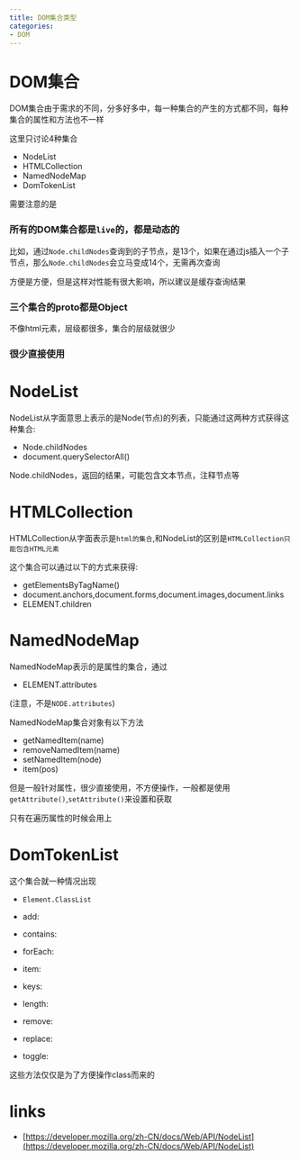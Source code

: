 ```yaml
---
title: DOM集合类型
categories: 
- DOM
---
```


# DOM集合
DOM集合由于需求的不同，分多好多中，每一种集合的产生的方式都不同，每种集合的属性和方法也不一样

这里只讨论4种集合

- NodeList
- HTMLCollection
- NamedNodeMap
- DomTokenList

需要注意的是

### 所有的DOM集合都是`live`的，都是动态的

比如，通过`Node.childNodes`查询到的子节点，是13个，如果在通过js插入一个子节点，那么`Node.childNodes`会立马变成14个，无需再次查询

方便是方便，但是这样对性能有很大影响，所以建议是缓存查询结果

### 三个集合的proto都是Object

不像html元素，层级都很多，集合的层级就很少

### 很少直接使用

# NodeList

NodeList从字面意思上表示的是Node(节点)的列表，只能通过这两种方式获得这种集合:

- Node.childNodes 
- document.querySelectorAll()

Node.childNodes，返回的结果，可能包含文本节点，注释节点等


# HTMLCollection

HTMLCollection从字面表示是`html的集合`,和NodeList的区别是`HTMLCollection只能包含HTML元素`

这个集合可以通过以下的方式来获得:

- getElementsByTagName()
- document.anchors,document.forms,document.images,document.links
- ELEMENT.children

# NamedNodeMap

NamedNodeMap表示的是属性的集合，通过

- ELEMENT.attributes

(注意，不是`NODE.attributes`)

NamedNodeMap集合对象有以下方法

- getNamedItem(name)
- removeNamedItem(name)
- setNamedItem(node)
- item(pos)

但是一般针对属性，很少直接使用，不方便操作，一般都是使用`getAttribute()`,`setAttribute()`来设置和获取

只有在遍历属性的时候会用上


# DomTokenList

这个集合就一种情况出现

- `Element.ClassList`

- add:
- contains: 
- forEach:
- item:
- keys: 
- length: 
- remove: 
- replace: 
- toggle:

这些方法仅仅是为了方便操作class而来的




# links
- [https://developer.mozilla.org/zh-CN/docs/Web/API/NodeList](https://developer.mozilla.org/zh-CN/docs/Web/API/NodeList)